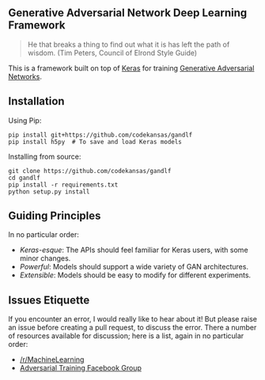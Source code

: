 ## Generative Adversarial Network Deep Learning Framework

>He that breaks a thing to find out what it is has left the path of wisdom.
>(Tim Peters, Council of Elrond Style Guide)

This is a framework built on top of [Keras](https://github.com/fchollet/keras) for training [Generative Adversarial Networks](https://arxiv.org/abs/1406.2661).

## Installation

Using Pip:

    pip install git+https://github.com/codekansas/gandlf
    pip install h5py  # To save and load Keras models

Installing from source:

    git clone https://github.com/codekansas/gandlf
    cd gandlf
    pip install -r requirements.txt
    python setup.py install

## Guiding Principles

In no particular order:

 - *Keras-esque*: The APIs should feel familiar for Keras users, with some minor changes.
 - *Powerful*: Models should support a wide variety of GAN architectures.
 - *Extensible*: Models should be easy to modify for different experiments.

## Issues Etiquette

If you encounter an error, I would really like to hear about it! But please raise an issue before creating a pull request, to discuss the error. There a number of resources available for discussion; here is a list, again in no particular order:

 - [/r/MachineLearning](https://www.reddit.com/r/MachineLearning/)
 - [Adversarial Training Facebook Group](https://www.facebook.com/groups/675606912596390/)

